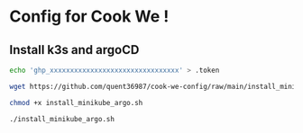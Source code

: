 # Config for Cook We !


## Install k3s and argoCD

```bash
echo 'ghp_xxxxxxxxxxxxxxxxxxxxxxxxxxxxxxxx' > .token

wget https://github.com/quent36987/cook-we-config/raw/main/install_minikube_argo.sh

chmod +x install_minikube_argo.sh

./install_minikube_argo.sh
```

